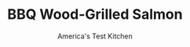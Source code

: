 ---
layout: ../../layouts/MarkdownPostLayout.astro
title: BBQ Wood-Grilled Salmon
author: America's Test Kitchen
pubDate: 2023-03-15
description: "Salmon grilled directly on a cedar plank is a Northwest favorite. But can you enjoy wood-perfumed grilled salmon without hunting down hard-to-find planks?"
image_url: https://res.cloudinary.com/hksqkdlah/image/upload/ar_1:1,c_fill,dpr_2.0,f_auto,fl_lossy.progressive.strip_profile,g_faces:auto,q_auto:low,w_344/6910_sfs-grilled-salmon-279240
tags: ["Main Courses","Fish & Seafood","Grilling & Barbecue"]
calories: 3389
protein: 81
carbohydrates: 5
fats: 
fiber: 
ingredients: ["1 1/2 teaspoons, sugar","3/4 teaspoon, chili powder","1/4 teaspoon, cayenne pepper","1/2 teaspoon, salt","1/4 teaspoon, pepper","4 , skin-on salmon fillets (each 6 to 8 ounces and 1 1/4 inches thick)","1 tablespoon, Dijon mustard","1 tablespoon, maple syrup","2 cups, wood chips, soaked for 15 minutes"]
serves: 4
time: "1¼ hours"
instructions: ["Combine sugar, chili powder, cayenne pepper, salt, and pepper in small bowl. Pat salmon dry with paper towels. Combine mustard and maple syrup in small bowl. Brush flesh side of salmon with mustard mixture and sprinkle with sugar mixture. Following photos 1 and 2, use heavy-duty aluminum foil to make four 7- by 5-inch trays. Using tip of knife, perforate bottom of each tray. Divide wood chips among trays and place salmon skin-side down on top of wood chips.","Place trays with salmon over hot fire and grill, covered, until center of each fillet is still just translucent, about 10 minutes. Remove trays from grill. Following photo 3, slide metal spatula between skin and flesh of fish and transfer to platter. Serve."]
nutrition: ["1468 mg Potassium","956 mg Phosphorus","46 mg Calcium","1 mg Iron","111 mg Magnesium","582 mg Sodium","1 mg Zinc","53 g Fat","34 mg Niacin (B3)","15 g Monounsaturated","15 g Polyunsaturated","15 mg Vitamin C","217 mg Cholesterol","12 g Saturated","103 µg Folate (food)","4 g Sugars","2 µg Vitamin K","261 g Water","5 g Carbs","103 µg Folate equivalent (total)","81 g Protein","14 mg Vitamin E","12 µg Vitamin B12","2 mg Vitamin B6","10 µg Vitamin A","847 kcal Energy","4 g Sugars, added","3389 calories"]
notes: "Aromatic woods such as cedar and alder give the most authentic flavor."
---